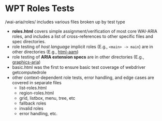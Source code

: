 
# WPT Roles Tests

/wai-aria/roles/ includes various files broken up by test type

- **roles.html** covers simple assignment/verification of most core WAI-ARIA roles, and includes a list of cross-references to other specific files and spec directories.
- role testing of *host language* implicit roles (E.g., `<main> -> main`) are in other directories (E.g., [html-aam](https://github.com/web-platform-tests/interop-accessibility/issues/13))
- role testing of **ARIA extension specs** are in other directories (E.g., [graphics-aria](https://github.com/web-platform-tests/interop-accessibility/issues/9))
- basic.html was the first to ensure basic test coverage of webdriver getcomputedrole
- other context-dependent role tests, error handling, and edge cases are covered in separate files
  - list-roles.html
  - region-roles.html
  - grid, listbox, menu, tree, etc
  - fallback roles
  - invalid roles
  - error handling, etc.

